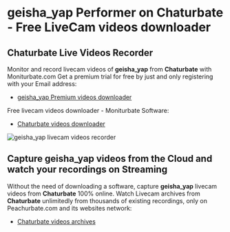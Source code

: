 # geisha_yap Performer on Chaturbate - Free LiveCam videos downloader

## Chaturbate Live Videos Recorder

Monitor and record livecam videos of **geisha_yap** from **Chaturbate** with Moniturbate.com
Get a premium trial for free by just and only registering with your Email address:
* [geisha_yap Premium videos downloader](https://moniturbate.com/request-demo-licence-key.html)

Free livecam videos downloader - Moniturbate Software:
* [Chaturbate videos downloader](https://moniturbate.com/moniturbate-download-software.html)

![geisha_yap livecam videos recorder](https://peachurnet.com/templates/moniturbate-software.png)


## Capture geisha_yap videos from the Cloud and watch your recordings on Streaming

Without the need of downloading a software, capture **geisha_yap** livecam videos from **Chaturbate** 100% online.
Watch Livecam archives from **Chaturbate** unlimitedly from thousands of existing recordings, only on Peachurbate.com and its websites network:
* [Chaturbate videos archives](https://peachurnet.com/)